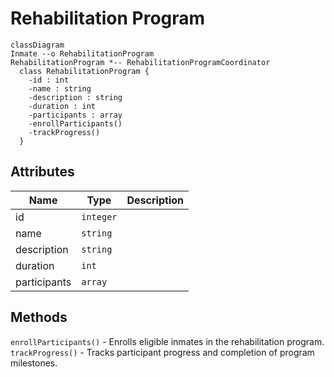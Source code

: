 # Rehabilitation Program

``` mermaid
classDiagram
Inmate --o RehabilitationProgram
RehabilitationProgram *-- RehabilitationProgramCoordinator
  class RehabilitationProgram {
    -id : int
    -name : string
    -description : string
    -duration : int
    -participants : array
    -enrollParticipants()
    -trackProgress()
  }
```

## Attributes

| Name                  | Type      | Description   |
| -                     | -         | -             |
| id                    | `integer` |               |
| name                  | `string`  |               |
| description           | `string`  |               |
| duration              | `int`     |               |
| participants          | `array`   |               |

## Methods
`enrollParticipants()` - Enrolls eligible inmates in the rehabilitation program.<br/>
`trackProgress()` - Tracks participant progress and completion of program milestones.
